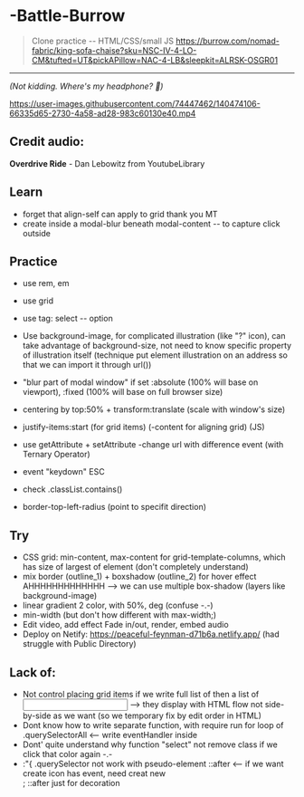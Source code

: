 # -Battle-Burrow
>Clone practice -- HTML/CSS/small JS
>https://burrow.com/nomad-fabric/king-sofa-chaise?sku=NSC-IV-4-LO-CM&tufted=UT&pickAPillow=NAC-4-LB&sleepkit=ALRSK-OSGR01  


------------

_(Not kidding. Where's my headphone? 🗿)_



https://user-images.githubusercontent.com/74447462/140474106-66335d65-2730-4a58-ad28-983c60130e40.mp4


## Credit audio: 
**Overdrive Ride** - Dan Lebowitz from YoutubeLibrary

## Learn
- forget that align-self can apply to grid thank you MT
- create inside a modal-blur beneath modal-content -- to capture click outside

## Practice
- use rem, em
- use grid  
- use tag: select -- option
- Use background-image, for complicated illustration (like "?" icon), can take advantage of background-size, not need to know specific property of illustration itself (technique put element illustration on an address so that we can import it through url())  
 
- "blur part of modal window" if set :absolute (100% will base on viewport), :fixed (100% will base on full browser size)  
- centering by top:50% + transform:translate (scale with window's size) 
- justify-items:start (for grid items) (-content for aligning grid) 
(JS)
- use getAttribute + setAttribute -change url with difference event (with Ternary Operator)
- event "keydown" ESC
- check .classList.contains()
- border-top-left-radius (point to specifit direction)

 
## Try
- CSS grid: min-content, max-content for grid-template-columns, which has size of largest of element (don't completely understand)
- mix border (outline_1) + boxshadow (outline_2) for hover effect AHHHHHHHHHHHHH --> we can use multiple box-shadow (layers like background-image)
- linear gradient 2 color, with 50%, deg (confuse -.-)
- min-width (but don't how different with max-width;)
- Edit video, add effect Fade in/out, render, embed audio
- Deploy on Netify: https://peaceful-feynman-d71b6a.netlify.app/ (had struggle with Public Directory)

## Lack of:
- Not control placing grid items if we write full list of <span> then a list of <input> --> they display with HTML flow not side-by-side as we want (so we temporary fix by edit order in HTML)
- Dont know how to write separate function, with require run for loop of .querySelectorAll <-- write eventHandler inside
- Dont' quite understand why function "select" not remove class if we click that color again -.-
- :"{ .querySelector not work with pseudo-element ::after <-- if we want create icon has event, need creat new <div>; ::after just for decoration

